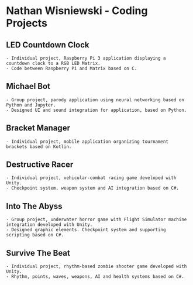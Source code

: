 # Nathan Wisniewski - Coding Projects

## LED Countdown Clock
	- Individual project, Raspberry Pi 3 application displaying a countdown clock to a RGB LED Matrix.
	- Code between Raspberry Pi and Matrix based on C.
## Michael Bot
	- Group project, parody application using neural networking based on Python and Jupyter.
	- Designed UI and sound integration for application, based on Python.
## Bracket Manager
	- Individual project, mobile application organizing tournament brackets based on Kotlin.
## Destructive Racer
	- Individual project, vehicular-combat racing game developed with Unity.
	- Checkpoint system, weapon system and AI integration based on C#.
## Into The Abyss
	- Group project, underwater horror game with Flight Simulator machine integration developed with Unity.
	- Designed graphic elements. Checkpoint system and supporting scripting based on C#.
## Survive The Beat
	- Individual project, rhythm-based zombie shooter game developed with Unity.
	- Rhythm, points, waves, weapons, AI and health systems based on C#.

